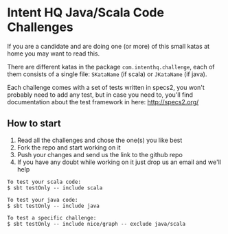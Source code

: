 # Intent HQ Java/Scala Code Challenges

If you are a candidate and are doing one (or more) of this small katas at home you may want to read this.

There are different katas in the package `com.intenthq.challenge`, each of them consists of a single file: `SKataName` (if scala) or `JKataName` (if java).

Each challenge comes with a set of tests written in specs2, you won't probably need to add any test, but in case you need to, you'll find documentation about the test framework in here: http://specs2.org/

## How to start

1. Read all the challenges and chose the one(s) you like best
2. Fork the repo and start working on it
3. Push your changes and send us the link to the github repo
4. If you have any doubt while working on it just drop us an email and we'll help

```
To test your scala code:
$ sbt testOnly -- include scala

To test your java code:
$ sbt testOnly -- include java

To test a specific challenge:
$ sbt testOnly -- include nice/graph -- exclude java/scala
```
